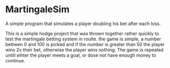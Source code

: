 # MartingaleSim
A simple program that simulates a player doubling his bet after each loss. 


This is a simple hodge project that was thrown together rather quickly to test the martingale betting system in roulte. the game is simple, a number bettwen 0 and 100 is picked and if the number is greater than 50 the player wins 2x their bet, otherwise the player wins nothing.  The game is repeated untill eihter the player meets a goal, or dose not have enough money to continue. 
